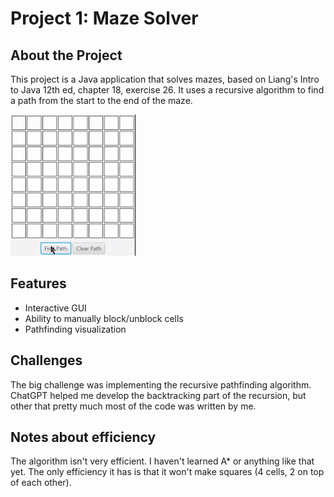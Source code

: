 # Project 1: Maze Solver

## About the Project
This project is a Java application that solves mazes, based on Liang's Intro to Java 12th ed, chapter 18, exercise 26. It uses a recursive algorithm to find a path from the start to the end of the maze.

![MazeSolver Example](mazeExampleMedium.gif)

## Features
- Interactive GUI
- Ability to manually block/unblock cells
- Pathfinding visualization

## Challenges
The big challenge was implementing the recursive pathfinding algorithm. ChatGPT helped me develop the backtracking part of the recursion, but other that pretty much most of the code was written by me. 

## Notes about efficiency
The algorithm isn't very efficient. I haven't learned A* or anything like that yet. The only efficiency it has is that it won't make squares (4 cells, 2 on top of each other).
